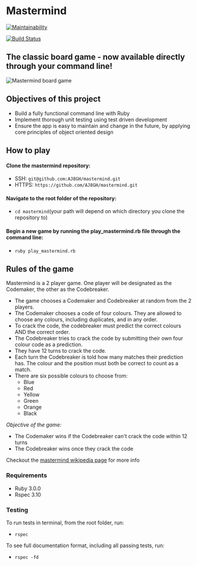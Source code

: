 # Mastermind
[![Maintainability](https://api.codeclimate.com/v1/badges/59ba167857b8f91cf7f8/maintainability)](https://codeclimate.com/github/AJ8GH/mastermind/maintainability)

[![Build Status](https://travis-ci.com/AJ8GH/mastermind.svg?branch=master)](https://travis-ci.com/AJ8GH/mastermind)


## The classic board game - now available directly through your command line!

![Mastermind board game](https://i.ebayimg.com/images/g/MNkAAOSwbwlW~qpJ/s-l1600.jpg)

## Objectives of this project
- Build a fully functional command line with Ruby
- Implement thorough unit testing using test driven development
- Ensure the app is easy to maintain and change in the future, by applying core principles of object oriented design

## How to play

#### Clone the mastermind repository:

- SSH: `git@github.com:AJ8GH/mastermind.git`
- HTTPS: `https://github.com/AJ8GH/mastermind.git`

#### Navigate to the root folder of the repository:
- `cd mastermind`(your path will depend on which directory you clone the repository to)

#### Begin a new game by running the play_mastermind.rb file through the command line:
- `ruby play_mastermind.rb`

## Rules of the game
Mastermind is a 2 player game. One player will be designated as the Codemaker, the other as the Codebreaker.

- The game chooses a Codemaker and Codebreaker at random from the 2 players.
- The Codemaker chooses a code of four colours. They are allowed to choose any colours, including duplicates, and in any order.
- To crack the code, the codebreaker must predict the correct colours AND the correct order.
- The Codebreaker tries to crack the code by submitting their own four colour code as a prediction.
- They have 12 turns to crack the code.
- Each turn the Codebreaker is told how many matches their prediction has. The colour and the position must both be correct to count as a match.
- There are six possible colours to choose from:
  - Blue
  - Red
  - Yellow
  - Green
  - Orange
  - Black

*Objective of the game:*
- The Codemaker wins if the Codebreaker can't crack the code within 12 turns
- The Codebreaker wins once they crack the code

Checkout the [mastermind wikipedia page](https://en.wikipedia.org/wiki/Mastermind_(board_game)) for more info

### Requirements
- Ruby 3.0.0
- Rspec 3.10

### Testing

To run tests in terminal, from the root folder, run:
- `rspec`

To see full documentation format, including all passing tests, run:
- `rspec -fd`

